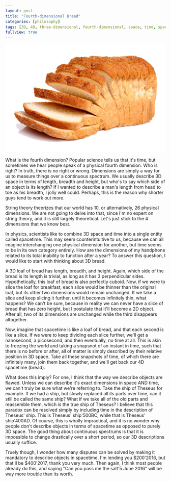 ```yaml
---
layout: post
title: "Fourth-dimensional Bread"
categories: [philosophy]
tags: [3D, 4D, three-dimensional, fourth-dimensional, space, time, spacetime, Theseus, ship]
fullview: true
---
```


<img src="/assets/images/bread.png" class="thumbnail">

What is the fourth dimension? Popular science tells us that it's time, but sometimes we hear people speak of a physical fourth dimension. Who is right? In truth, there is no right or wrong. Dimensions are simply a way for us to measure things over a continuous spectrum. We usually describe 3D space in terms of length, breadth and height, but who's to say which side of an object is its length? If I wanted to describe a man's length from head to toe as his breadth, I jolly well could. Perhaps, this is the reason why shorter guys tend to work out more.

String theory theorizes that our world has 10, or alternatively, 26 physical dimensions. We are not going to delve into that, since I'm no expert on string theory, and it is still largely theoretical. Let's just stick to the 4 dimensions that we know best.

In physics, scientists like to combine 3D space and time into a single entity called spacetime. This may seem counterintuitive to us, because we can all imagine interchanging one physical dimension for another, but time seems to be in its own category entirely. How are the dimensions of my handphone related to its total inability to function after a year? To answer this question, I would like to start with thinking about 3D bread.

A 3D loaf of bread has length, breadth, and height. Again, which side of the bread is its length is trivial, as long as it has 3 perpendicular sides. Hypothetically, this loaf of bread is also perfectly cuboid. Now, if we were to slice the loaf for breakfast, each slice would be thinner than the original loaf, but its other two dimensions would remain unchanged. If we take a slice and keep slicing it further, until it becomes infinitely thin, what happens? We can't be sure, because in reality we can never have a slice of bread that has zero height, but I postulate that it'll become a 2D object. After all, two of its dimensions are unchanged while the third disappears altogether.

Now, imagine that spacetime is like a loaf of bread, and that each second is like a slice. If we were to keep dividing each slice further, we'll get a nanosecond, a picosecond, and then eventually, no time at all. This is akin to freezing the world and taking a snapsnot of an instant in time, such that there is no before or after, all of matter is simply described by their relative position in 3D space. Take all these snapshots of time, of which there are infinitely many, join them back together, and we'll get back our 4D spacetime (bread).

What does this imply? For one, I think that the way we describe objects are flawed. Unless we can describe it's exact dimensions in space AND time, we can't truly be sure what we're referring to. Take the ship of Theseus for example. If we had a ship, but slowly replaced all its parts over time, can it still be called the same ship? What if we take all of the old parts and reassemble them, which is the true ship of Theseus? I believe that this paradox can be resolved simply by including time in the description of Theseus' ship. This is Theseus' ship'500BC, while that is Theseus' ship'400AD. Of course, this is wholly impractical, and it is no wonder why people don't describe objects in terms of spacetime as opposed to purely 3D space. The good thing about continuous spectrums is that it is impossible to change drastically over a short period, so our 3D descriptions usually suffice.

Truely though, I wonder how many disputes can be solved by making it mandatory to describe objects in spacetime. I'm lending you $200'2016, but that'll be $400'2017, thank you very much. Then again, I think most people already do this, and saying "Can you pass me the salt'5 June 2016" will be way more trouble than its worth.